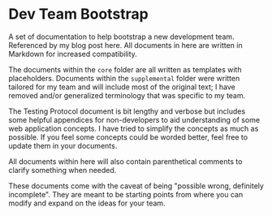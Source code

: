 # Dev Team Bootstrap

A set of documentation to help bootstrap a new development team. Referenced by my blog post here. All documents in here are written in Markdown for increased compatibility.

The documents within the `core` folder are all written as templates with placeholders. Documents within the `supplemental` folder were written tailored for my team and will include most of the original text; I have removed and/or generalized terminology that was specific to my team.

The Testing Protocol document is bit lengthy and verbose but includes some helpful appendices for non-developers to aid understanding of some web application concepts. I have tried to simplify the concepts as much as possible. If you feel some concepts could be worded better, feel free to update them in your documents.

All documents within here will also contain parenthetical comments to clarify something when needed.

These documents come with the caveat of being "possible wrong, definitely incomplete". They are meant to be starting points from where you can modify and expand on the ideas for your team.
